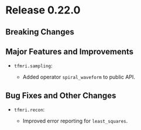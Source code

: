# Release 0.22.0



## Breaking Changes



## Major Features and Improvements

- `tfmri.sampling`:

  - Added operator ``spiral_waveform`` to public API.


## Bug Fixes and Other Changes

- `tfmri.recon`:

  - Improved error reporting for ``least_squares``.
